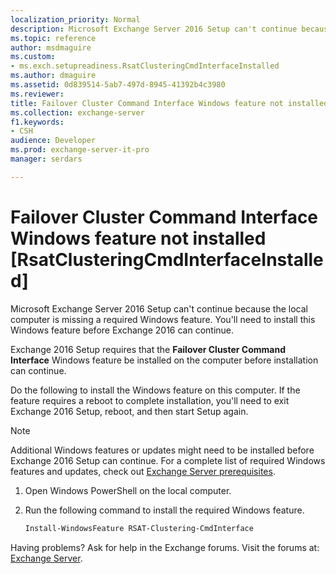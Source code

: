 ```yaml
---
localization_priority: Normal
description: Microsoft Exchange Server 2016 Setup can't continue because the local computer is missing a required Windows feature. You'll need to install this Windows feature before Exchange 2016 can continue.
ms.topic: reference
author: msdmaguire
ms.custom:
- ms.exch.setupreadiness.RsatClusteringCmdInterfaceInstalled
ms.author: dmaguire
ms.assetid: 0d839514-5ab7-497d-8945-41392b4c3980
ms.reviewer: 
title: Failover Cluster Command Interface Windows feature not installed [RsatClusteringCmdInterfaceInstalled]
ms.collection: exchange-server
f1.keywords:
- CSH
audience: Developer
ms.prod: exchange-server-it-pro
manager: serdars

---
```


# Failover Cluster Command Interface Windows feature not installed [RsatClusteringCmdInterfaceInstalled]

Microsoft Exchange Server 2016 Setup can't continue because the local computer is missing a required Windows feature. You'll need to install this Windows feature before Exchange 2016 can continue.

Exchange 2016 Setup requires that the **Failover Cluster Command Interface** Windows feature be installed on the computer before installation can continue.

Do the following to install the Windows feature on this computer. If the feature requires a reboot to complete installation, you'll need to exit Exchange 2016 Setup, reboot, and then start Setup again.

> [!NOTE]
> Additional Windows features or updates might need to be installed before Exchange 2016 Setup can continue. For a complete list of required Windows features and updates, check out [Exchange Server prerequisites](../../plan-and-deploy/prerequisites.md).

1. Open Windows PowerShell on the local computer.

2. Run the following command to install the required Windows feature.

   ```powershell
   Install-WindowsFeature RSAT-Clustering-CmdInterface
   ```

Having problems? Ask for help in the Exchange forums. Visit the forums at: [Exchange Server](https://go.microsoft.com/fwlink/p/?linkId=60612).
